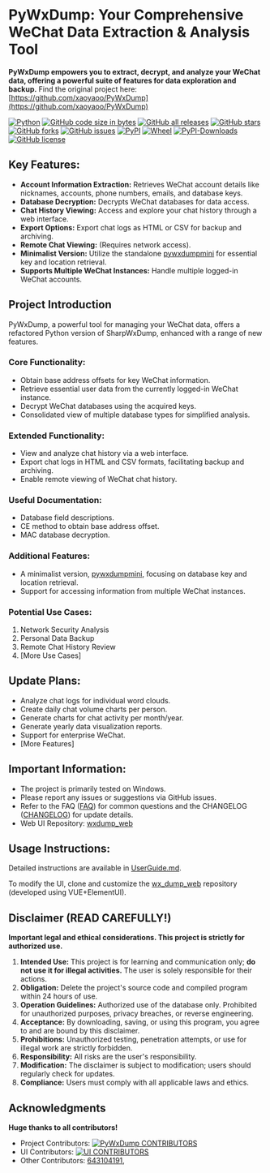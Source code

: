# PyWxDump: Your Comprehensive WeChat Data Extraction & Analysis Tool

**PyWxDump empowers you to extract, decrypt, and analyze your WeChat data, offering a powerful suite of features for data exploration and backup.**  Find the original project here: [https://github.com/xaoyaoo/PyWxDump](https://github.com/xaoyaoo/PyWxDump)

[![Python](https://img.shields.io/badge/Python-3-blue.svg)](https://www.python.org/)
[![GitHub code size in bytes](https://img.shields.io/github/languages/code-size/xaoyaoo/pywxdump)](https://github.com/xaoyaoo/pywxdump)
[![GitHub all releases](https://img.shields.io/github/downloads/xaoyaoo/pywxdump/total)](https://github.com/xaoyaoo/PyWxDump)
[![GitHub stars](https://img.shields.io/github/stars/xaoyaoo/PyWxDump.svg)](https://github.com/xaoyaoo/PyWxDump)
[![GitHub forks](https://img.shields.io/github/forks/xaoyaoo/PyWxDump.svg)](https://github.com/xaoyaoo/PyWxDump/fork)
[![GitHub issues](https://img.shields.io/github/issues/xaoyaoo/PyWxDump)](https://github.com/xaoyaoo/PyWxDump/issues)
[![PyPI](https://img.shields.io/pypi/v/pywxdump)](https://pypi.org/project/pywxdump/)
[![Wheel](https://img.shields.io/pypi/wheel/pywxdump)](https://pypi.org/project/pywxdump/)
[![PyPI-Downloads](https://img.shields.io/pypi/dm/pywxdump)](https://pypistats.org/packages/pywxdump)
[![GitHub license](https://img.shields.io/pypi/l/pywxdump)](https://github.com/xaoyaoo/PyWxDump/blob/master/LICENSE)

## Key Features:

*   **Account Information Extraction:** Retrieves WeChat account details like nicknames, accounts, phone numbers, emails, and database keys.
*   **Database Decryption:** Decrypts WeChat databases for data access.
*   **Chat History Viewing:** Access and explore your chat history through a web interface.
*   **Export Options:** Export chat logs as HTML or CSV for backup and archiving.
*   **Remote Chat Viewing:** (Requires network access).
*   **Minimalist Version:** Utilize the standalone [pywxdumpmini](https://github.com/xaoyaoo/pywxdumpmini) for essential key and location retrieval.
*   **Supports Multiple WeChat Instances:** Handle multiple logged-in WeChat accounts.

## Project Introduction

PyWxDump, a powerful tool for managing your WeChat data, offers a refactored Python version of SharpWxDump, enhanced with a range of new features.

### Core Functionality:

*   Obtain base address offsets for key WeChat information.
*   Retrieve essential user data from the currently logged-in WeChat instance.
*   Decrypt WeChat databases using the acquired keys.
*   Consolidated view of multiple database types for simplified analysis.

### Extended Functionality:

*   View and analyze chat history via a web interface.
*   Export chat logs in HTML and CSV formats, facilitating backup and archiving.
*   Enable remote viewing of WeChat chat history.

### Useful Documentation:

*   Database field descriptions.
*   CE method to obtain base address offset.
*   MAC database decryption.

### Additional Features:

*   A minimalist version, [pywxdumpmini](https://github.com/xaoyaoo/pywxdumpmini), focusing on database key and location retrieval.
*   Support for accessing information from multiple WeChat instances.

### Potential Use Cases:

1.  Network Security Analysis
2.  Personal Data Backup
3.  Remote Chat History Review
4.  [More Use Cases]

## Update Plans:

*   Analyze chat logs for individual word clouds.
*   Create daily chat volume charts per person.
*   Generate charts for chat activity per month/year.
*   Generate yearly data visualization reports.
*   Support for enterprise WeChat.
*   [More Features]

## Important Information:

*   The project is primarily tested on Windows.
*   Please report any issues or suggestions via GitHub issues.
*   Refer to the FAQ ([FAQ](https://github.com/xaoyaoo/PyWxDump/tree/master/doc/FAQ.md)) for common questions and the CHANGELOG ([CHANGELOG](https://github.com/xaoyaoo/PyWxDump/tree/master/doc/CHANGELOG.md)) for update details.
*   Web UI Repository: [wxdump_web](https://github.com/xaoyaoo/wxdump_web )

## Usage Instructions:

Detailed instructions are available in [UserGuide.md](https://github.com/xaoyaoo/PyWxDump/tree/master/doc/UserGuide.md).

To modify the UI, clone and customize the [wx_dump_web](https://github.com/xaoyaoo/wxdump_web) repository (developed using VUE+ElementUI).

## Disclaimer (READ CAREFULLY!)

**Important legal and ethical considerations. This project is strictly for authorized use.**

1.  **Intended Use:** This project is for learning and communication only; **do not use it for illegal activities.** The user is solely responsible for their actions.
2.  **Obligation:** Delete the project's source code and compiled program within 24 hours of use.
3.  **Operation Guidelines:** Authorized use of the database only. Prohibited for unauthorized purposes, privacy breaches, or reverse engineering.
4.  **Acceptance:** By downloading, saving, or using this program, you agree to and are bound by this disclaimer.
5.  **Prohibitions:** Unauthorized testing, penetration attempts, or use for illegal work are strictly forbidden.
6.  **Responsibility:** All risks are the user's responsibility.
7.  **Modification:** The disclaimer is subject to modification; users should regularly check for updates.
8.  **Compliance:** Users must comply with all applicable laws and ethics.

## Acknowledgments

**Huge thanks to all contributors!**

*   Project Contributors:  [![PyWxDump CONTRIBUTORS](https://contrib.rocks/image?repo=xaoyaoo/PyWxDump)](https://github.com/xaoyaoo/PyWxDump/graphs/contributors)
*   UI Contributors: [![UI CONTRIBUTORS](https://contrib.rocks/image?repo=xaoyaoo/wxdump_web)](https://github.com/xaoyaoo/wxdump_web/graphs/contributors)
*   Other Contributors: [643104191](https://github.com/643104191),